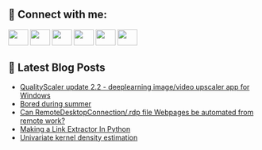 ## 🔎 Connect with me:
[<img height="32" width="40" src="https://cdn.jsdelivr.net/npm/simple-icons@v5/icons/telegram.svg" />](https://t.me/bullbesh)
[<img height="32" width="40" src="https://cdn.jsdelivr.net/npm/simple-icons@v5/icons/vk.svg" />](https://vk.com/bullbesh)
[<img height="32" width="40" src="https://cdn.jsdelivr.net/npm/simple-icons@v5/icons/twitter.svg" />](https://twitter.com/bullbesh1)
[<img height="32" width="40" src="https://cdn.jsdelivr.net/npm/simple-icons@v5/icons/instagram.svg" />](https://www.instagram.com/bullbesh)
[<img height="32" width="40" src="https://cdn.jsdelivr.net/npm/simple-icons@v5/icons/reddit.svg" />](https://www.reddit.com/user/bullbesh)
[<img height="32" width="40" src="https://cdn.jsdelivr.net/npm/simple-icons@v5/icons/youtube.svg" />](https://www.youtube.com/channel/UCtfjRs6uzgq5mfm8S06WTcg)

## 📕 Latest Blog Posts
<!-- BLOG-POST-LIST:START -->
- [QualityScaler update 2.2 - deeplearning image/video upscaler app for Windows](https://www.reddit.com/r/Python/comments/vkxvt4/qualityscaler_update_22_deeplearning_imagevideo/)
- [Bored during summer](https://www.reddit.com/r/Python/comments/vkv8nx/bored_during_summer/)
- [Can RemoteDesktopConnection/.rdp file Webpages be automated from remote work?](https://www.reddit.com/r/Python/comments/vkufol/can_remotedesktopconnectionrdp_file_webpages_be/)
- [Making a Link Extractor In Python](https://www.reddit.com/r/Python/comments/vktot2/making_a_link_extractor_in_python/)
- [Univariate kernel density estimation](https://www.reddit.com/r/Python/comments/vksgtk/univariate_kernel_density_estimation/)
<!-- BLOG-POST-LIST:END -->
